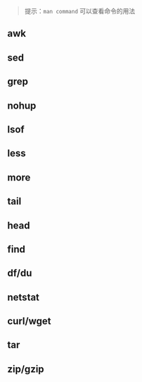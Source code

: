 
> 提示：`man command` 可以查看命令的用法
## awk

## sed

## grep

## nohup

## lsof

## less

## more

## tail

## head

## find

## df/du

## netstat

## curl/wget

## tar

## zip/gzip
